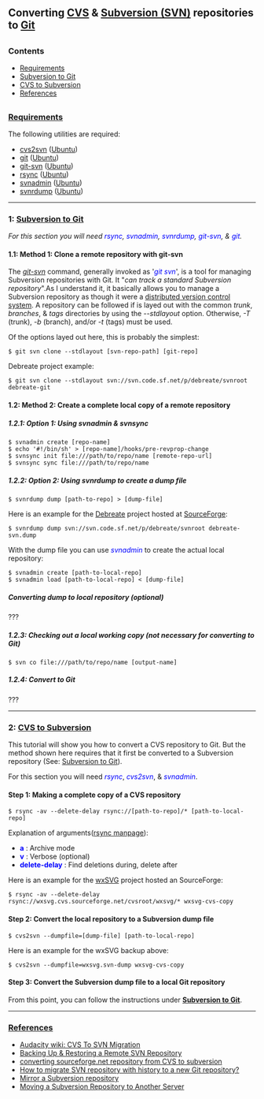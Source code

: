 ## Converting [CVS][cvs] & [Subversion (SVN)][svn] repositories to [Git][git]


<a name="contents"></a>
---
### Contents

+ [Requirements](#requirements)
+ [Subversion to Git](#subversion-to-git)
+ [CVS to Subversion](#cvs-to-subversion)
+ [References](#references)


<a name="requirements"></a>
---
### [Requirements](#contents)

The following utilities are required:
+ [cvs2svn][] ([Ubuntu][deb.cvs2svn])
+ [git][] ([Ubuntu][deb.git])
+ [git-svn][] ([Ubuntu][deb.git-svn])
+ [rsync][] ([Ubuntu][deb.rsync])
+ [svnadmin][svn] ([Ubuntu][deb.svn])
+ [svnrdump][svn] ([Ubuntu][deb.svn])


---
### 1: [Subversion to Git](#contents)

<span style="font-size: 14px; font-style: italic;">
For this section you will need <span style="color: blue;">rsync</span>, <span style="color: blue;">svnadmin</span>, <span style="color: blue;">svnrdump</span>, <span style="color: blue;">git-svn</span>, & <span style="color: blue;">git</span>.
</span>

#### 1.1: Method 1: Clone a remote repository with git-svn

The [*git-svn*][man.git-svn] command, generally invoked as '<span style="color: blue; font-style: italic;">git svn</span>', is a tool for managing Subversion repositories with Git. It "<span style="font-style: italic;">can track a standard Subversion repository</span>".As I understand it, it basically allows you to manage a Subversion repository as though it were a [distributed version control system][wiki.dvcs]. A repository can be followed if is layed out with the common *trunk*, *branches*, & *tags* directories by using the *--stdlayout* option. Otherwise, *-T* (trunk), *-b* (branch), and/or *-t* (tags) must be used.

Of the options layed out here, this is probably the simplest:

```
$ git svn clone --stdlayout [svn-repo-path] [git-repo]
```

Debreate project example:

```
$ git svn clone --stdlayout svn://svn.code.sf.net/p/debreate/svnroot debreate-git
```

#### 1.2: Method 2: Create a complete local copy of a remote repository

##### 1.2.1: Option 1: Using svnadmin & svnsync

```
$ svnadmin create [repo-name]
$ echo '#!/bin/sh' > [repo-name]/hooks/pre-revprop-change
$ svnsync init file:///path/to/repo/name [remote-repo-url]
$ svnsync sync file:///path/to/repo/name
```

<a name="git-svn-dump"></a>
##### 1.2.2: Option 2: Using svnrdump to create a dump file

```
$ svnrdump dump [path-to-repo] > [dump-file]
```

Here is an example for the [Debreate][debreate] project hosted at [SourceForge][sourceforge]:

```
$ svnrdump dump svn://svn.code.sf.net/p/debreate/svnroot debreate-svn.dump
```

With the dump file you can use <span style="color: blue;">*svnadmin*</span> to create the actual local repository:

```
$ svnadmin create [path-to-local-repo]
$ svnadmin load [path-to-local-repo] < [dump-file]
```

##### Converting dump to local repository (optional)

???

##### 1.2.3: Checking out a local working copy (not necessary for converting to Git)

```
$ svn co file:///path/to/repo/name [output-name]
```

##### 1.2.4: Convert to Git

???


---
### 2: [CVS to Subversion](#contents)

This tutorial will show you how to convert a CVS repository to Git. But the method shown here requires that it first be converted to a Subversion repository (See: [Subversion to Git](#subversion-to-git)).

For this section you will need <span style="color: blue;">*rsync*</span>, <span style="color: blue;">*cvs2svn*</span>, & <span style="color: blue;">*svnadmin*</span>.

#### Step 1: Making a complete copy of a CVS repository

```
$ rsync -av --delete-delay rsync://[path-to-repo]/* [path-to-local-repo]
```

Explanation of arguments([rsync manpage][man.rsync]):
+ <span style="color: blue;">**a**</span> : Archive mode
+ <span style="color: blue;">**v**</span> : Verbose (optional)
+ <span style="color: blue;">**delete-delay**</span> : Find deletions during, delete after

Here is an example for the [wxSVG][wxsvg] project hosted an SourceForge:

```
$ rsync -av --delete-delay rsync://wxsvg.cvs.sourceforge.net/cvsroot/wxsvg/* wxsvg-cvs-copy
```

#### Step 2: Convert the local repository to a Subversion dump file

```
$ cvs2svn --dumpfile=[dump-file] [path-to-local-repo]
```

Here is an example for the wxSVG backup above:

```
$ cvs2svn --dumpfile=wxsvg.svn-dump wxsvg-cvs-copy
```

#### Step 3: Convert the Subversion dump file to a local Git repository

From this point, you can follow the instructions under [**Subversion to Git**](#git-svn-dump).


---
### [References](#contents)

+ [Audacity wiki: CVS To SVN Migration](http://wiki.audacityteam.org/wiki/CVS_To_SVN_Migration)
+ [Backing Up & Restoring a Remote SVN Repository](http://www.crowbarsolutions.com/backing-up-restoring-a-remote-svn-repository/)
+ [converting sourceforge.net repository from CVS to subversion](http://uucode.com/blog/2010/03/09/converting-sourceforgenet-repository-from-cvs-to-subversion/)
+ [How to migrate SVN repository with history to a new Git repository?](http://stackoverflow.com/questions/79165/how-to-migrate-svn-repository-with-history-to-a-new-git-repository)
+ [Mirror a Subversion repository](http://www.microhowto.info/howto/mirror_a_subversion_repository.html)
+ [Moving a Subversion Repository to Another Server](https://www.petefreitag.com/item/665.cfm)


[cvs]: http://savannah.nongnu.org/projects/cvs
[cvs2svn]: http://cvs2svn.tigris.org/
[git]: http://git-scm.com/
[git-svn]: https://git-scm.com/docs/git-svn
[rsync]: https://rsync.samba.org/
[svn]: http://subversion.apache.org/

[deb.cvs2svn]: http://packages.ubuntu.com/cvs2svn
[deb.git]: http://packages.ubuntu.com/git
[deb.git-svn]: http://packages.ubuntu.com/git-svn
[deb.rsync]: http://packages.ubuntu.com/rsync
[deb.svn]: http://packages.ubuntu.com/subversion

[man.git-svn]: https://linux.die.net/man/1/git-svn
[man.rsync]: https://linux.die.net/man/1/rsync

[debreate]: https://sourceforge.net/projects/debreate
[sourceforge]: https://sourceforge.net/
[wxsvg]: https://sourceforge.net/projects/wxsvg

[wiki.cvs]: https://en.wikipedia.org/wiki/Concurrent_Versions_System
[wiki.dvcs]: https://en.wikipedia.org/wiki/Distributed_version_control
[wiki.git]: https://en.wikipedia.org/wiki/Git
[wiki.rsyn]: https://en.wikipedia.org/wiki/Rsync
[wiki.svn]: https://en.wikipedia.org/wiki/Apache_Subversion
